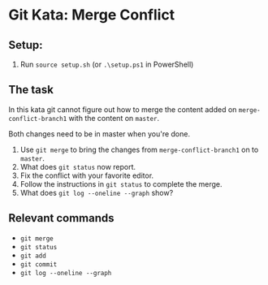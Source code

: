 # Git Kata: Merge Conflict

## Setup:

1. Run `source setup.sh` (or `.\setup.ps1` in PowerShell)

## The task

In this kata git cannot figure out how to merge the content added on `merge-conflict-branch1` with the content on `master`.

Both changes need to be in master when you're done.

1. Use `git merge` to bring the changes from `merge-conflict-branch1` on to `master`.
2. What does `git status` now report.
3. Fix the conflict with your favorite editor.
4. Follow the instructions in `git status` to complete the merge.
5. What does `git log --oneline --graph` show?

## Relevant commands
- `git merge`
- `git status`
- `git add`
- `git commit`
- `git log --oneline --graph`
